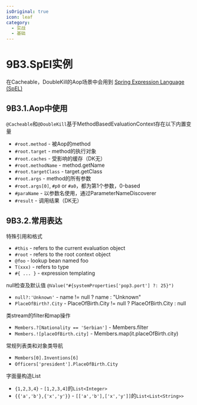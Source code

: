 ```yaml
---
isOriginal: true
icon: leaf
category:
  - 实战
  - 基础
---
```


# 9B3.SpEl实例

在Cacheable，DoubleKill的Aop场景中会用到
[Spring Expression Language (SpEL)](https://docs.spring.io/spring-framework/docs/current/reference/html/core.html#expressions)

## 9B3.1.Aop中使用

`@Cacheable`和`@DoubleKill`基于MethodBasedEvaluationContext存在以下内置变量

* `#root.method` - 被Aop的method
* `#root.target` - method的执行对象
* `#root.caches` - 受影响的缓存（DK无）
* `#root.methodName` - method.getName
* `#root.targetClass` - target.getClass
* `#root.args` - method的所有参数
* `#root.args[0]`, `#p0` or `#a0`，都为第1个参数，0-based
* `#paraName` - 以参数名使用，通过ParameterNameDiscoverer
* `#result` - 调用结果（DK无）

## 9B3.2.常用表达

特殊引用和格式

* `#this` - refers to the current evaluation object
* `#root` - refers to the root context object
* `@foo` - lookup bean named foo
* `T(xxx)` - refers to type
* `#{ ... }` - expression templating

null检查及默认值 `@Value("#{systemProperties['pop3.port'] ?: 25}")`

* `null?:'Unknown'` - name != null ? name : "Unknown"
* `PlaceOfBirth?.City` - PlaceOfBirth.City != null ? PlaceOfBirth.City : null

类stream的filter和map操作

* `Members.?[Nationality == 'Serbian']` - Members.filter
* `Members.![placeOfBirth.city]` - Members.map(it.placeOfBirth.city)

常规列表类和对象类导航

* `Members[0].Inventions[6]`
* `Officers['president'].PlaceOfBirth.City`

字面量构造List

* `{1,2,3,4}` - `[1,2,3,4]`的`List<Integer>`
* `{{'a','b'},{'x','y'}}` - `[['a','b'],['x','y']]`的`List<List<String>>`

